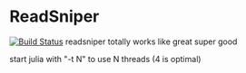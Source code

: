 # ReadSniper

[![Build Status](https://github.com/Periareion/ReadSniper.jl/actions/workflows/CI.yml/badge.svg?branch=master)](https://github.com/Periareion/ReadSniper.jl/actions/workflows/CI.yml?query=branch%3Amaster)
readsniper totally works like great super good

start julia with "-t N" to use N threads (4 is optimal)